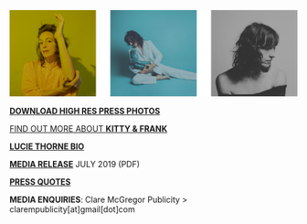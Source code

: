 [![](data/image/about/LT_3B_PHOTOS.png)](https://www.dropbox.com/sh/aje3cry6elw37dw/AABqXSSVJ3vsxVBCFcMZAh4Pa?dl=0)

[**DOWNLOAD HIGH RES PRESS PHOTOS**](https://www.dropbox.com/sh/aje3cry6elw37dw/AABqXSSVJ3vsxVBCFcMZAh4Pa?dl=0)

[FIND OUT MORE ABOUT **KITTY & FRANK**](?p=albums/kitty-and-frank)

[**LUCIE THORNE BIO**](?p=about/bio)

[**MEDIA RELEASE**](data/pr/LucieThorne_MediaRelease_July2019.pdf) JULY 2019 (PDF)

[**PRESS QUOTES**](?p=press)

**MEDIA ENQUIRIES**: Clare McGregor Publicity > clarempublicity[at]gmail[dot]com
